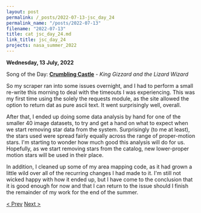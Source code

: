 ```yaml
---
layout: post
permalink: /_posts/2022-07-13-jsc_day_24
permalink_name: "/posts/2022-07-13"
filename: "2022-07-13"
title: cat jsc_day_24.md
link_title: jsc_day_24
projects: nasa_summer_2022
---
```

**Wednesday, 13 July, 2022**

Song of the Day: [**Crumbling Castle**](https://youtu.be/uLP8rFrL1W0) - *King Gizzard and the Lizard Wizard*

So my scraper ran into some issues overnight, and I had to perform a small re-write this morning to deal with the timeouts I was experiencing. This was my first time using the solely the requests module, as the site allowed the option to return dat as pure ascii text. It went surprisingly well, overall.

After that, I ended up doing some data analysis by hand for one of the smaller 40 image datasets, to try and get a hand on what to expect when we start removing star data from the system. Surprisingly (to me at least), the stars used were spread fairly equally across the range of proper-motion stars. I'm starting to wonder how much good this analysis will do for us. Hopefully, as we start removing stars from the catalog, new lower-proper motion stars will be used in their place.

In addition, I cleaned up some of my area mapping code, as it had grown a little wild over all of the recurring changes I had made to it. I'm still not wicked happy with how it ended up, but I have come to the conclusion that it is good enough for now and that I can return to the issue should I finish the remainder of my work for the end of the summer.

[< Prev](/_posts/2022-07-12-jsc_day_23)    [Next >](/_posts/2022-07-14-jsc_day_25)
